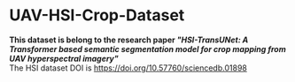 # UAV-HSI-Crop-Dataset
**This dataset is belong to the research paper *"HSI-TransUNet: A Transformer based semantic segmentation model for crop mapping from UAV hyperspectral imagery"*<br>**
The HSI dataset DOI is https://doi.org/10.57760/sciencedb.01898
